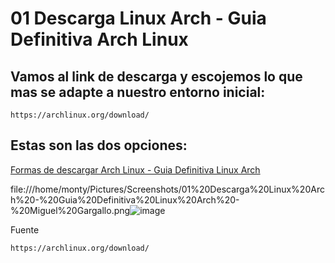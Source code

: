 # 01 Descarga Linux Arch - Guia Definitiva Arch Linux

## Vamos al link de descarga y escojemos lo que mas se adapte a nuestro entorno inicial:

    https://archlinux.org/download/

## Estas son las dos opciones:

[Formas de descargar Arch Linux - Guia Definitiva Linux Arch](https://user-images.githubusercontent.com/5947268/195991565-8c80c429-3a9c-4a88-95eb-b28f1723255a.png)

file:///home/monty/Pictures/Screenshots/01%20Descarga%20Linux%20Arch%20-%20Guia%20Definitiva%20Linux%20Arch%20-%20Miguel%20Gargallo.png![image](https://user-images.githubusercontent.com/5947268/195991600-e6d33e18-1c42-4dc0-bd5b-45800cd2e959.png)


Fuente

    https://archlinux.org/download/


